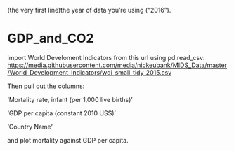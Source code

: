  (the very first line)the year of data you’re using (“2016”).
# GDP_and_CO2
import World Develoment Indicators from this url using  pd.read_csv: https://media.githubusercontent.com/media/nickeubank/MIDS_Data/master/World_Development_Indicators/wdi_small_tidy_2015.csv

Then pull out the columns:

‘Mortality rate, infant (per 1,000 live births)’

‘GDP per capita (constant 2010 US$)’

‘Country Name’

and plot mortality against GDP per capita.
